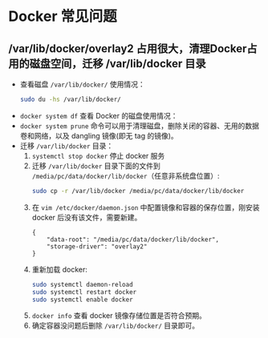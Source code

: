 # Docker 常见问题

## /var/lib/docker/overlay2 占用很大，清理Docker占用的磁盘空间，迁移 /var/lib/docker 目录

- 查看磁盘 `/var/lib/docker/` 使用情况：
    ```bash
    sudo du -hs /var/lib/docker/
    ```
- `docker system df` 查看 Docker 的磁盘使用情况：
- `docker system prune` 命令可以用于清理磁盘，删除关闭的容器、无用的数据卷和网络，以及 dangling 镜像(即无 tag 的镜像)。
- 迁移 `/var/lib/docker` 目录：
    1. `systemctl stop docker` 停止 docker 服务
    2. 迁移 `/var/lib/docker` 目录下面的文件到 `/media/pc/data/docker/lib/docker`（任意非系统盘位置）:
        ```bash
        sudo cp -r /var/lib/docker /media/pc/data/docker/lib/docker
        ```
    3. 在 `vim /etc/docker/daemon.json` 中配置镜像和容器的保存位置，刚安装 docker 后没有该文件，需要新建。
        ```
        {
            "data-root": "/media/pc/data/docker/lib/docker",
            "storage-driver": "overlay2"
        }
        ```
    4. 重新加载 docker:
        ```bash
        sudo systemctl daemon-reload
        sudo systemctl restart docker
        sudo systemctl enable docker
        ```
    5. `docker info` 查看 docker 镜像存储位置是否符合预期。
    6. 确定容器没问题后删除 `/var/lib/docker/` 目录即可。
